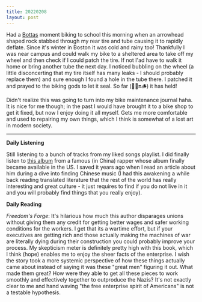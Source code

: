 ```yaml
---
title: 20220208
layout: post
---
```


Had a [Bottas](https://youtu.be/jQgksQx-zBU) moment biking to school this morning when an arrowhead shaped rock stabbed through my rear tire and tube causing it to rapidly deflate. Since it's winter in Boston it was cold and rainy too! Thankfully I was near campus and could walk my bike to a sheltered area to take off my wheel and then check if I could patch the tire. If not I'ad have to walk it home or bring another tube the next day. I noticed bubbling on the wheel (a little disconcerting that my tire itself has many leaks - I should probably replace them) and sure enough I found a hole in the tube there. I patched it and prayed to the biking gods to let it seal. So far (✊🏻🔛🪵) it has held! 

Didn't realize this was going to turn into my bike maintenance journal haha. It is nice for me though; in the past I would have brought it to a bike shop to get it fixed, but now I enjoy doing it all myself. Gets me more comfortable and used to repairing my own things, which I think is somewhat of a lost art in modern society. 

---

**Daily Listening**

Still listening to a bunch of tracks from my liked songs playlist. I did finally listen to [this album](https://open.spotify.com/album/5sfWPYSTZeXnjM5BwKRsoC?si=ETCvO5TWRfi-Ex14REz02Q) from a famous (in China) rapper whose album finally became available in the US. I saved it years ago when I read an article about him during a dive into finding Chinese music (I had this awakening a while back reading translated literature that the rest of the world has really interesting and great culture - it just requires to find if you do not live in it and you will probably find things that you really enjoy).

**Daily Reading**

*Freedom's Forge*: It's hilarious how much this author disparages unions without giving them any credit for getting better wages and safer working conditions for the workers. I get that its a wartime effort, but if your executives are getting rich and those actually making the machines of war are literally dying during their construction you could probably improve your process. My skepticism meter is definitely pretty high with this book, which I think (hope) enables me to enjoy the sheer facts of the enterprise. I wish the story took a more systemic perspective of how these things actually came about instead of saying it was these "great men" figuring it out. What made them great? How were they able to get all these pieces to work smoothly and effectively together to outproduce the Nazis? It's not exactly clear to me and hand waving "the free enterprise spirit of Americans" is not a testable hypothesis. 